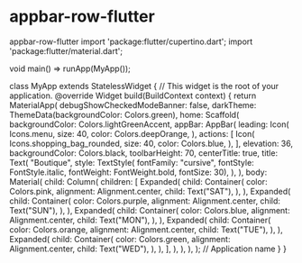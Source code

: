 # appbar-row-flutter
appbar-row-flutter
import 'package:flutter/cupertino.dart';
import 'package:flutter/material.dart';

void main() => runApp(MyApp());

class MyApp extends StatelessWidget {
  // This widget is the root of your application.
  @override
  Widget build(BuildContext context) {
    return MaterialApp(
      debugShowCheckedModeBanner: false,
      darkTheme: ThemeData(backgroundColor: Colors.green),
      home: Scaffold(
        backgroundColor: Colors.lightGreenAccent,
        appBar: AppBar(
          leading: Icon(
            Icons.menu,
            size: 40,
            color: Colors.deepOrange,
          ),
          actions: [
            Icon(
              Icons.shopping_bag_rounded,
              size: 40,
              color: Colors.blue,
            ),
          ],
          elevation: 36,
          backgroundColor: Colors.black,
          toolbarHeight: 70,
          centerTitle: true,
          title: Text(
            "Boutique",
            style: TextStyle(
                fontFamily: "cursive",
                fontStyle: FontStyle.italic,
                fontWeight: FontWeight.bold,
                fontSize: 30),
          ),
        ),
        body: Material(
          child: Column(
            children: [
              Expanded(
                child: Container(
                  color: Colors.pink,
                  alignment: Alignment.center,
                  child: Text("SAT"),
                ),
              ),
              Expanded(
                child: Container(
                  color: Colors.purple,
                  alignment: Alignment.center,
                  child: Text("SUN"),
                ),
              ),
              Expanded(
                child: Container(
                  color: Colors.blue,
                  alignment: Alignment.center,
                  child: Text("MON"),
                ),
              ),
              Expanded(
                child: Container(
                  color: Colors.orange,
                  alignment: Alignment.center,
                  child: Text("TUE"),
                ),
              ),
              Expanded(
                child: Container(
                  color: Colors.green,
                  alignment: Alignment.center,
                  child: Text("WED"),
                ),
              ),
            ],
          ),
        ),
      ),
    );
    // Application name
  }
}
